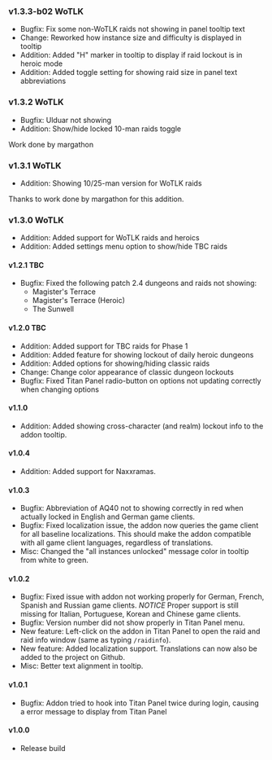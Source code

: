 ### v1.3.3-b02 WoTLK

-   Bugfix: Fix some non-WoTLK raids not showing in panel tooltip text
-   Change: Reworked how instance size and difficulty is displayed in tooltip
-   Addition: Added "H" marker in tooltip to display if raid lockout is in heroic mode
-   Addition: Added toggle setting for showing raid size in panel text abbreviations

### v1.3.2 WoTLK

-   Bugfix: Ulduar not showing
-   Addition: Show/hide locked 10-man raids toggle

Work done by margathon

### v1.3.1 WoTLK

-   Addition: Showing 10/25-man version for WoTLK raids

Thanks to work done by margathon for this addition.

### v1.3.0 WoTLK

-   Addition: Added support for WoTLK raids and heroics
-   Addition: Added settings menu option to show/hide TBC raids

#### v1.2.1 TBC

-   Bugfix: Fixed the following patch 2.4 dungeons and raids not showing:
    -   Magister's Terrace
    -   Magister's Terrace (Heroic)
    -   The Sunwell

#### v1.2.0 TBC

-   Addition: Added support for TBC raids for Phase 1
-   Addition: Added feature for showing lockout of daily heroic dungeons
-   Addition: Added options for showing/hiding classic raids
-   Change: Change color appearance of classic dungeon lockouts
-   Bugfix: Fixed Titan Panel radio-button on options not updating correctly when changing options

#### v1.1.0

-   Addition: Added showing cross-character (and realm) lockout info to the addon tooltip.

#### v1.0.4

-   Addition: Added support for Naxxramas.

#### v1.0.3

-   Bugfix: Abbreviation of AQ40 not to showing correctly in red when actually locked in English and German game clients.
-   Bugfix: Fixed localization issue, the addon now queries the game client for all baseline localizations. This should make the addon compatible with all game client languages, regardless of translations.
-   Misc: Changed the "all instances unlocked" message color in tooltip from white to green.

#### v1.0.2

-   Bugfix: Fixed issue with addon not working properly for German, French, Spanish and Russian game clients. _NOTICE_ Proper support is still missing for Italian, Portuguese, Korean and Chinese game clients.
-   Bugfix: Version number did not show properly in Titan Panel menu.
-   New feature: Left-click on the addon in Titan Panel to open the raid and raid info window (same as typing `/raidinfo`).
-   New feature: Added localization support. Translations can now also be added to the project on Github.
-   Misc: Better text alignment in tooltip.

#### v1.0.1

-   Bugfix: Addon tried to hook into Titan Panel twice during login, causing a error message to display from Titan Panel

#### v1.0.0

-   Release build
